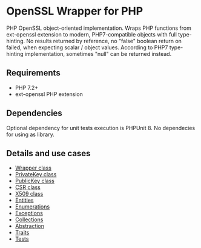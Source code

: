 # OpenSSL Wrapper for PHP

PHP OpenSSL object-oriented implementation.
Wraps PHP functions from ext-openssl extension to modern, PHP7-compatible objects with full type-hinting.
No results returned by reference, no "false" boolean return on failed, when expecting  scalar / object values.
According to PHP7 type-hinting implementation, sometimes "null" can be returned instead.

## Requirements
* PHP 7.2+
* ext-openssl PHP extension

## Dependencies
Optional dependency for unit tests execution is PHPUnit 8. No dependecies for using as library.

## Details and use cases
- [Wrapper class](./docs/README.wrapper.md)
- [PrivateKey class](./docs/README.privatekey.md)
- [PublicKey class](./docs/README.publickey.md)
- [CSR class](./docs/README.csr.md)
- [X509 class](./docs/README.x509.md)
- [Entities](./docs/README.entities.md)
- [Enumerations](./docs/README.enums.md)
- [Exceptions](./docs/README.exceptions.md)
- [Collections](./docs/README.collections.md)
- [Abstraction](./docs/README.abstraction.md)
- [Traits](./docs/README.traits.md)
- [Tests](./docs/README.tests.md)
